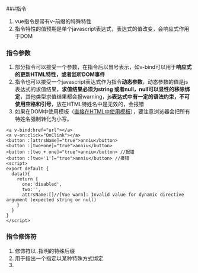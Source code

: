 ###指令

1. vue指令是带有v-前缀的特殊特性
2. 指令特性的值预期是单个javascript表达式，表达式的值改变，会响应式作用于DOM



### 指令参数

1. 部分指令可以接受一个参数，在指令后以冒号表示，如v-bind可以用于**响应式的更新HTML特性，或者监听DOM事件**
2. 指令也可以接受一个javascript表达式作为指令**动态参数**，动态参数的值是js表达式的求值结果，**求值结果必须为string 或者null，null可以显性的移除绑定**，其他类型求值结果都会报warning，**js表达式中有一定的语法约束，不可使用空格和引号**，放在HTML特姓名中是无效的，会报错
3. 如果在DOM中使用模板（<u>直接在HTML中使用模板</u>），要注意浏览器会把所有特姓名强制转化为小写。

```vue
<a v-bind:href="url"></a>
<a v-on:click="OnClink"></a>
<button :[attrsName]="true">anniu</button>
<button :[two+one]="true">anniu</button>
<button :[two + one]="true">anniu</button> //报错
<button :[two+'1']="true">anniu</button> //报错
<script>
export default {
  data(){
    return {
      one:'disabled',
      two:'',
      attrsName:[]//[Vue warn]: Invalid value for dynamic directive argument (expected string or null)
    }
  }
}
</script>
```



### 指令修饰符

1. 修饰符以`.`指明的特殊后缀
2. 用于指出一个指定以某种特殊方式绑定
3. 